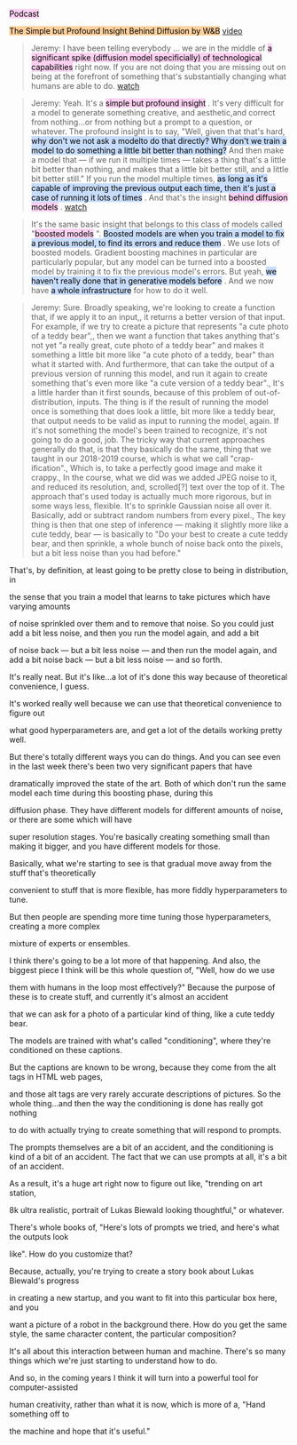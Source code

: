 <mark style="background: #FFB8EBA6;">Podcast</mark> 

<mark style="background: #FFB86CA6;">The Simple but Profound Insight Behind Diffusion by W&B</mark>  [video](https://wandb.ai/wandb_fc/gradient-dissent/reports/Jeremy-Howard-The-Simple-but-Profound-Insight-Behind-Diffusion--VmlldzozMjMxODEw?utm_source=youtube&utm_medium=video&utm_campaign=gd-jeremy-howard)



> Jeremy: I have been telling everybody ... we are in the middle of <mark style="background: #FFB8EBA6;">a significant spike (diffusion model specificially) of technological capabilities</mark> right now. If you are not doing that you are missing out on being at the forefront of something that's substantially changing what humans are able to do. [watch](https://youtu.be/HhGOGuJY1Wk?t=141)


> Jeremy: Yeah. It's a <mark style="background: #FFB8EBA6;">simple but profound insight</mark> . It's very difficult for a model to generate something creative, and aesthetic,and correct from nothing...or from nothing but a prompt to a question, or whatever. The profound insight is to say, "Well, given that that's hard, <mark style="background: #ADCCFFA6;">why don't we not ask a modelto do that directly? Why don't we train a model to do something a little bit better than nothing?</mark> And then make a model that — if we run it multiple times — takes a thing that's a little bit better than nothing, and makes that a little bit better still, and a little bit better still." If you run the model multiple times, <mark style="background: #ADCCFFA6;">as long as it's capable of improving the previous output each time, then it's just a case of running it lots of times</mark> . And that's the insight <mark style="background: #FFB8EBA6;">behind diffusion models</mark> . [watch](https://youtu.be/HhGOGuJY1Wk?t=194)


> It's the same basic insight that belongs to this class of models called "<mark style="background: #FFB8EBA6;">boosted models</mark> ". <mark style="background: #ADCCFFA6;">Boosted models are when you train a model to fix a previous model, to find its errors and reduce them</mark> . We use lots of boosted models. Gradient boosting machines in particular are particularly popular, but any model can be turned into a boosted model by training it to fix the previous model's errors. But yeah, <mark style="background: #ADCCFFA6;">we haven't really done that in generative models before</mark> . And we now have <mark style="background: #ADCCFFA6;">a whole infrastructure</mark> for how to do it well. 


> Jeremy: Sure. Broadly speaking, we're looking to create a function that, if we apply it to an input,, it returns a better version of that input. For example, if we try to create a picture that represents "a cute photo of a teddy bear",, then we want a function that takes anything that's not yet "a really great, cute photo of a teddy bear" and makes it something a little bit more like "a cute photo of a teddy, bear" than what it started with. And furthermore, that can take the output of a previous version of running this model, and run it again to create something that's even more like "a cute version of a teddy bear"., It's a little harder than it first sounds, because of this problem of out-of-distribution, inputs. The thing is if the result of running the model once is something that does look a little, bit more like a teddy bear, that output needs to be valid as input to running the model, again. If it's not something the model's been trained to recognize, it's not going to do a good, job. The tricky way that current approaches generally do that, is that they basically do the same, thing that we taught in our 2018-2019 course, which is what we call "crap-ification"., Which is, to take a perfectly good image and make it crappy., In the course, what we did was we added JPEG noise to it, and reduced its resolution, and, scrolled[?] text over the top of it. The approach that's used today is actually much more rigorous, but in some ways less, flexible. It's to sprinkle Gaussian noise all over it. Basically, add or subtract random numbers from every pixel., The key thing is then that one step of inference — making it slightly more like a cute teddy, bear — is basically to "Do your best to create a cute teddy bear, and then sprinkle, a whole bunch of noise back onto the pixels, but a bit less noise than you had before."

That's, by definition, at least going to be pretty close to being in distribution, in

the sense that you train a model that learns to take pictures which have varying amounts

of noise sprinkled over them and to remove that noise. So you could just add a bit less noise, and then you run the model again, and add a bit

of noise back — but a bit less noise — and then run the model again, and add a bit noise back — but a bit less noise — and so forth.

It's really neat. But it's like...a lot of it's done this way because of theoretical convenience, I guess.

It's worked really well because we can use that theoretical convenience to figure out

what good hyperparameters are, and get a lot of the details working pretty well.

But there's totally different ways you can do things. And you can see even in the last week there's been two very significant papers that have

dramatically improved the state of the art. Both of which don't run the same model each time during this boosting phase, during this

diffusion phase. They have different models for different amounts of noise, or there are some which will have

super resolution stages. You're basically creating something small than making it bigger, and you have different models for those.

Basically, what we're starting to see is that gradual move away from the stuff that's theoretically

convenient to stuff that is more flexible, has more fiddly hyperparameters to tune.

But then people are spending more time tuning those hyperparameters, creating a more complex

mixture of experts or ensembles.

I think there's going to be a lot more of that happening. And also, the biggest piece I think will be this whole question of, "Well, how do we use

them with humans in the loop most effectively?" Because the purpose of these is to create stuff, and currently it's almost an accident

that we can ask for a photo of a particular kind of thing, like a cute teddy bear.

The models are trained with what's called "conditioning", where they're conditioned on these captions.

But the captions are known to be wrong, because they come from the alt tags in HTML web pages,

and those alt tags are very rarely accurate descriptions of pictures. So the whole thing...and then the way the conditioning is done has really got nothing

to do with actually trying to create something that will respond to prompts.

The prompts themselves are a bit of an accident, and the conditioning is kind of a bit of an accident. The fact that we can use prompts at all, it's a bit of an accident.

As a result, it's a huge art right now to figure out like, "trending on art station,

8k ultra realistic, portrait of Lukas Biewald looking thoughtful," or whatever.

There's whole books of, "Here's lots of prompts we tried, and here's what the outputs look

like". How do you customize that?

Because, actually, you're trying to create a story book about Lukas Biewald's progress

in creating a new startup, and you want to fit into this particular box here, and you

want a picture of a robot in the background there. How do you get the same style, the same character content, the particular composition?

It's all about this interaction between human and machine. There's so many things which we're just starting to understand how to do.

And so, in the coming years I think it will turn into a powerful tool for computer-assisted

human creativity, rather than what it is now, which is more of a, "Hand something off to

the machine and hope that it's useful."